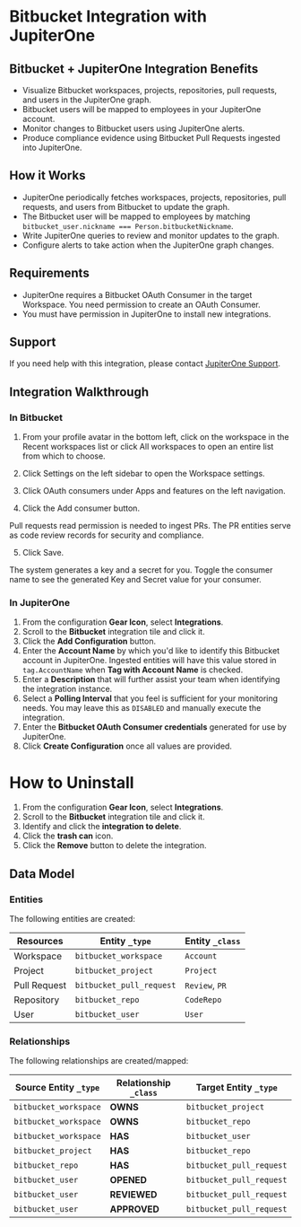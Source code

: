 # Bitbucket Integration with JupiterOne

## Bitbucket + JupiterOne Integration Benefits

- Visualize Bitbucket workspaces, projects, repositories, pull requests, and users in the JupiterOne graph.
- Bitbucket users will be mapped to employees in your JupiterOne account.
- Monitor changes to Bitbucket users using JupiterOne alerts.
- Produce compliance evidence using Bitbucket Pull Requests ingested into
  JupiterOne.

## How it Works

- JupiterOne periodically fetches workspaces, projects, repositories, pull
  requests, and users from Bitbucket to update the graph.
- The Bitbucket user will be mapped to employees by matching
  `bitbucket_user.nickname === Person.bitbucketNickname`.
- Write JupiterOne queries to review and monitor updates to the graph.
- Configure alerts to take action when the JupiterOne graph changes.

## Requirements

- JupiterOne requires a Bitbucket OAuth Consumer in the target Workspace. You
  need permission to create an OAuth Consumer.
- You must have permission in JupiterOne to install new integrations. 

## Support

If you need help with this integration, please contact
[JupiterOne Support](https://community.askj1.com).

## Integration Walkthrough

### In Bitbucket

1. From your profile avatar in the bottom left, click on the workspace in the
   Recent workspaces list or click All workspaces to open an entire list from
   which to choose.

2. Click Settings on the left sidebar to open the Workspace settings.

3. Click OAuth consumers under Apps and features on the left navigation.

4. Click the Add consumer button.

Pull requests read permission is needed to ingest PRs. The PR entities serve as
code review records for security and compliance.

5. Click Save.

The system generates a key and a secret for you. Toggle the consumer name to see
the generated Key and Secret value for your consumer.

### In JupiterOne

1. From the configuration **Gear Icon**, select **Integrations**.
2. Scroll to the **Bitbucket** integration tile and click it.
3. Click the **Add Configuration** button.
4. Enter the **Account Name** by which you'd like to identify this Bitbucket
   account in JupiterOne. Ingested entities will have this value stored in
   `tag.AccountName` when **Tag with Account Name** is checked.
5. Enter a **Description** that will further assist your team when identifying
   the integration instance.
6. Select a **Polling Interval** that you feel is sufficient for your monitoring
   needs. You may leave this as `DISABLED` and manually execute the integration.
7. Enter the **Bitbucket OAuth Consumer credentials** generated for use by
   JupiterOne.
8. Click **Create Configuration** once all values are provided.

# How to Uninstall

1. From the configuration **Gear Icon**, select **Integrations**.
2. Scroll to the **Bitbucket** integration tile and click it.
3. Identify and click the **integration to delete**.
4. Click the **trash can** icon.
5. Click the **Remove** button to delete the integration.

## Data Model

### Entities

The following entities are created:

| Resources    | Entity `_type`           | Entity `_class` |
| ------------ | ------------------------ | --------------- |
| Workspace    | `bitbucket_workspace`    | `Account`       |
| Project      | `bitbucket_project`      | `Project`       |
| Pull Request | `bitbucket_pull_request` | `Review`, `PR`  |
| Repository   | `bitbucket_repo`         | `CodeRepo`      |
| User         | `bitbucket_user`         | `User`          |

### Relationships

The following relationships are created/mapped:

| Source Entity `_type` | Relationship `_class` | Target Entity `_type`    |
| --------------------- | --------------------- | ------------------------ |
| `bitbucket_workspace` | **OWNS**              | `bitbucket_project`      |
| `bitbucket_workspace` | **OWNS**              | `bitbucket_repo`         |
| `bitbucket_workspace` | **HAS**               | `bitbucket_user`         |
| `bitbucket_project`   | **HAS**               | `bitbucket_repo`         |
| `bitbucket_repo`      | **HAS**               | `bitbucket_pull_request` |
| `bitbucket_user`      | **OPENED**            | `bitbucket_pull_request` |
| `bitbucket_user`      | **REVIEWED**          | `bitbucket_pull_request` |
| `bitbucket_user`      | **APPROVED**          | `bitbucket_pull_request` |
